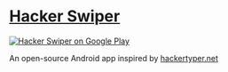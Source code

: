 # [Hacker Swiper](http://derekbrameyer.github.io/hackerswiper-android)

<a href="https://play.google.com/store/apps/details?id=com.doomonafireball.hackerswiperfree.android">
  <img alt="Hacker Swiper on Google Play"
         src="http://developer.android.com/images/brand/en_app_rgb_wo_45.png" />
</a>

An open-source Android app inspired by [hackertyper.net](http://www.hackertyper.net)